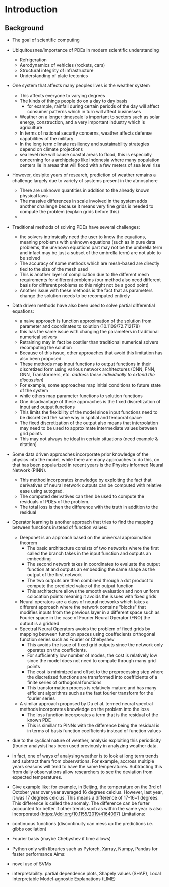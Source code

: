 # Introduction

## Background

- The goal of scientific computing
- Ubiquitousnes/importance of PDEs in modern scientific understanding
  - Refrigeration
  - Aerodynamics of vehicles (rockets, cars)
  - Structural integrity of infrastructure
  - Understanding of plate tectonics
- One system that affects many peoples lives is the weather system
  - This affects everyone to varying degrees
  - The kinds of things people do on a day to day basis
    - for example, rainfall during certain periods of the day will affect consumer patterns which in turn will affect businesses
  - Weather on a longer timescale is important to sectors such as solar energy, construction, and a very important industry which is agriculture
  - In terms of national security concerns, weather affects defense capabilities of the military
  - In the long term climate resiliency and sustainability strategies depend on climate projections
  - sea level rise will cause coastal areas to flood, this is especially concerning for a archipelago like Indonesia where many population centers lie in areas that will flood with a few meters of sea level rise

- However, desipite years of research, prediction of weather remains a challenge largely due to variety of systems present in the atmosphere
  - There are unknown quantities in addition to the already known physical laws
  - The massive differences in scale involved in the system adds another challenge because it means very fine grids is needed to compute the problem (explain grids before this)
  - 
<!-- - Another field that can reap benefits from solving PDEs is ultrasonic testing. This widely used in the construction and manufacturing industries as a quality assurance tool. It allows the user to view the internal structure of objects via the interactions between the ultrasonic wave and material
- This is critical to quality infrastructure and products
- The maintenance of said infrastructure also uses this tool to allow engineers and planners to know if critical damage has occured or if any minor maintenance needs to happen
-  -->
- Traditional methods of solving PDEs have several challenges:
  - the solvers intrinsically need the user to know the equations, meaning problems with unknown equations (such as in pure data problems, the unknown equations part may not be the umbrella term and infact may be just a subset of the umbrella term) are not able to be solved
  - The accuracy of some methods which are mesh-based are directly tied to the size of the mesh used
  - This is another layer of complication due to the different mesh requirements for different problems (our method also need different basis for different problems so this might not be a good point)
  - Another issue with these methods is the fact that as parameters change the solution needs to be recomputed entirely
- Data driven methods have also been used to solve partial differential equations:
  - a naive approach is function approximation of the solution from parameter and coordinates to solution (10.1109/72.712178)
  - this has the same issue with changing the parameters in traditional numerical solvers
  - Retraining may in fact be costlier than traditional numerical solvers recomputing the solution
  - Because of this issue, other approaches that avoid this limitation has also been proposed
  - These methods map input functions to output functions in their discretized form using various network architectures (CNN, FNN, GNN, Transformers, etc. *address these individually to extend the discussion*)
  - For example, some approaches map initial conditions to future state of the system
  - while others map parameter functions to solution functions
  - One disadvantage of these approaches is the fixed discretization of input and output functions
  - This limits the flexibility of the model since input functions need to be discretized the same way in spatial and temporal space
  - The fixed discretization of the output also means that interpolation may need to be used to approximate intermediate values between grid points
  - This may not always be ideal in certain situations (need example & citation)
- Some data driven approaches incorporate prior knowledge of the physics into the model, while there are many approaches to do this, on that has been popularized in recent years is the Physics informed Neural Network (PINN).
  - This method incorporates knowledge by exploiting the fact that derivatives of neural network outputs can be computed with relative ease using autograd.
  - The computed derivatives can then be used to compute the residuals of PDEs of the problem.
  - The total loss is then the difference with the truth in addition to the residual
- Operator learning is another approach that tries to find the mapping between functions instead of function values:
  - Deeponet is an approach based on the universal approximation theorem
    - The basic architecture consists of two networks where the first called the branch takes in the input function and outputs an embedding
    - The second network takes in coordinates to evaluate the output function at and outputs an embedding the same shape as the output of the first network
    - The two outputs are then combined through a dot product to compute the predicted value of the output function
    - This architecture allows the smooth evaluation and non uniform colocation points meaning it avoids the issues with fixed grids
  - Neural operators are a class of neural networks which takes a different approach where the network contains "blocks" that modifies inputs from the previous layer in a different space such as Fourier space in the case of Fourier Neural Operator (FNO) the output is a gridded
  - Spectral Neural Operators avoids the problem of fixed grids by mapping between function spaces using coeffecients orthogonal function series such as Fourier or Chebyshev
    - This avoids the issue of fixed grid outputs since the network only operates on the coefficients.
    - For sufficiently low number of modes, the cost is relatively low since the model does not need to compute through many grid points
    - The cost is minimized and offset to the preprocessing step where the discretized functions are transformed into coefficients of a finite series of orthogonal functions
    - This transformation process is relatively mature and has many efficient algorithms such as the fast fourier transform for the fourier series
  - A similar approach proposed by Du et al. termed neural spectral methods incorporates knowledge on the problem into the loss
    - The loss function incorporates a term that is the residual of the known PDE
    - This is simillar to PINNs with the difference being the residual is in terms of basis function coefficients instead of function values

- due to the cyclical nature of weather, analysis exploiting this periodicity (fourier analysis) has been used previously in analyzing weather data.
- in fact, one of ways of analysing weather is to look at long term trends and subtract them from observations. For example, accross multiple years seasons will tend to have the same temperatures. Subtracting this from daily observations allow researchers to see the deviation from expected temperatures.
- Give example like: for example, in Beijing, the temperature on the 3rd of October year over year averaged 16 degrees celcius. However, last year, it was 17 degrees celcius. This means a difference of 17-16=1 degrees. This difference is called the anomaly. The difference can be furter accounted for better if other trends such as within the same year is also incorporated (<https://doi.org/10.1155/2019/4164097>)
Limitations:
- continuous functions (discontinuity can mess up the predictions i.e. gibbs oscilation)
- Fourier basis (maybe Chebyshev if time allows)
- Python only with libraries such as Pytorch, Xarray, Numpy, Pandas for faster performance
Aims:
- novel use of SVMs
- interpretability: partial dependence plots, Shapely values (SHAP), Local Interpretable Model-agnostic Explanations (LIME)